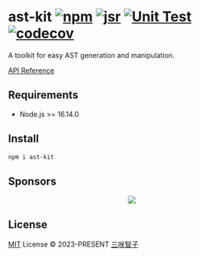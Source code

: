 # ast-kit [![npm](https://img.shields.io/npm/v/ast-kit.svg)](https://npmjs.com/package/ast-kit) [![jsr](https://img.shields.io/endpoint?url=https%3A%2F%2Fjsr-api.sxzz.moe%2Fbadge%2F%40sxzz%2Fast-kit)](https://jsr.io/@sxzz/ast-kit) [![Unit Test](https://github.com/sxzz/ast-kit/actions/workflows/unit-test.yml/badge.svg)](https://github.com/sxzz/ast-kit/actions/workflows/unit-test.yml) [![codecov](https://codecov.io/gh/sxzz/ast-kit/graph/badge.svg?token=MHTCPNMZAK)](https://codecov.io/gh/sxzz/ast-kit)

A toolkit for easy AST generation and manipulation.

[API Reference](https://paka.dev/npm/ast-kit/api)

## Requirements

- Node.js >= 16.14.0

## Install

```bash
npm i ast-kit
```

## Sponsors

<p align="center">
  <a href="https://cdn.jsdelivr.net/gh/sxzz/sponsors/sponsors.svg">
    <img src='https://cdn.jsdelivr.net/gh/sxzz/sponsors/sponsors.svg'/>
  </a>
</p>

## License

[MIT](./LICENSE) License © 2023-PRESENT [三咲智子](https://github.com/sxzz)
